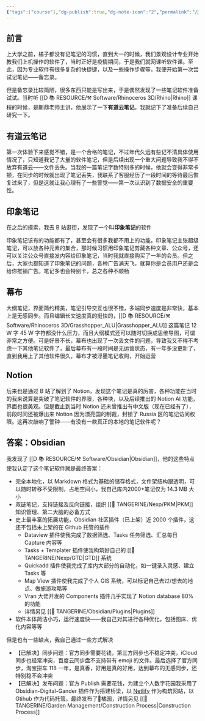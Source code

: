 ```yaml
---
{"tags":["course"],"dg-publish":true,"dg-note-icon":"2","permalink":"/🍊 TANGERINE/Person/Notes Course/","dgPassFrontmatter":true,"noteIcon":"2","created":"2024-10-31T23:11:38.202+08:00","updated":"2024-11-02T19:29:39.602+08:00"}
---
```


## 前言

上大学之前，橘子都没有记笔记的习惯，直到大一的时候，我们景观设计专业开始教我们上机操作的软件了，当时正好是疫情期间，于是我们就网课听软件课。至此，因为专业软件有很多复杂的快捷键，以及一些操作步骤等，我便开始第一次尝试记笔记——备忘录。

但是备忘录比较简陋，很多东西只能是写出来，于是偶然发现了一些笔记软件准备试试。当时听 [[D 📚 RESOURCE/⚒️ Software/Rhinoceros 3D/Rhino\|Rhino]] 课程的时候，是蒯鼎老师主讲，他展示了一下**有道云笔记**，我就记下了准备后续自己研究一下。

## 有道云笔记

第一次体验下来感觉不错，是一个合格的笔记，不过年代久远有些记不清具体使用情况了，只知道我记了大量的软件笔记，但是后续出现一个重大问题导致我不得不放弃有道云——文件丢失。当我的一篇笔记字数特别多的时候，他就会变得非常卡顿，在同步的时候就出现了笔记丢失，我联系了客服经历了一段时间的等待最后恢复过来了，但是这就让我心理有了一些警觉——第一次认识到了数据安全的重要性。

## 印象笔记

在之后的摸索，我去 B 站逛街，发现了一个叫**印象笔记**的软件

印象笔记该有的功能都有了，甚至会有很多我都不用上的功能。印象笔记主张超级笔记，可以放各种元素的集合，那时候习惯用印象笔记剪藏各种文章、公众号，还可以关注公众号直接发内容给印象笔记，当时我就直接购买了一年的会员。但之后，大家也都知道了印象笔记的问题，各种广告满天飞，就算你是会员用户还是会给你推销广告。笔记多也会特别卡，总之各种不顺畅

## 幕布

大纲笔记，界面简约精美，笔记引导交互也很不错，多端同步速度是非常快，基本上是无感同步。而且编辑长文速度真的挺快的，[[D 📚 RESOURCE/⚒️ Software/Rhinoceros 3D/Grasshopper_ALU\|Grasshopper_ALU]] 这篇笔记 12 W 字 45 W 字符都没什么压力，而且大纲模式还可以随时切换成思维导图，可谓非常之方便。可是好景不长，幕布也出现了一次丢文件的问题，导致我又不得不考虑一下其他笔记软件了，最后幕布有一段时间是无运营状态，有一年多没更新了，直到我用上了其他软件很久，幕布才被浮墨笔记收购，开始运营

## Notion

后来也是通过 B 站了解到了 Notion，发现这个笔记是真的厉害，各种功能在当时的我来说算是突破了笔记软件的界限，各种块，以及后续推出的 Notion AI 功能，界面也很美观。但是截止到当时 Notion 还未曾推出有中文版（现在已经有了），前段时间还被爆出来 Notion 因为漂亮国的制裁，封锁了 Russia 区的笔记访问权限。这再次敲响了警钟——有没有一款真正的本地的笔记软件呢？

## 答案：**Obsidian**

我发现了 [[D 📚 RESOURCE/⚒️ Software/Obsidian\|Obsidian]]，他的这些特点使我认定了这个笔记软件就是最终答案：

- 完全本地化，以 Markdown 格式为基础的储存格式，文件架结构跟透明，可以随时转移不受限制，占地空间小，我自己库内2000+笔记仅为 14.3 MB 大小
- 双链笔记，支持链接及反向链接，组织 [[🍊 TANGERINE/Nexp/PKM\|PKM]] 知识管理、第二大脑的必备方式
- 史上最丰富的拓展功能，Obsidian 社区插件（已上架）近 2000 个插件，这还不包括未上架的在 Github 托管的插件
	- Dataview 插件使我完成了数据筛选、Tasks 任务筛选、汇总每日 Capture 内容等
	- Tasks + Templater 插件使我构筑好自己的 [[🍊 TANGERINE/Nexp/GTD\|GTD]] 系统
	- Quickadd 插件使我完成了库内大部分的自动化，如一键录入灵感、建立 Tasks 等
	- Map View 插件使我完成了个人 GIS 系统，可以标记自己去过/想去的地点、做旅游攻略等
	- Vran 大佬开发的 Components 插件几乎实现了 Notion database 80%的功能
	- 详情另见 [[🍊 TANGERINE/Obsidian/Plugins\|Plugins]]
- 软件本体简洁小巧，运行速度快——我自己对其进行各种优化，包括图床、优化内容等等

但是也有一些缺点，我自己通过一些方式解决

- 【已解决】同步问题：官方同步需要花钱，第三方同步也不稳定冲突，iCloud 同步也经常冲突，百度云同步盘不支持带有 emoji 的文件。最后选择了官方同步，淘宝拼车 118 一年，是真香，好用是真的好用，达到幕布的无感同步，还特别稳不会冲突
- 【已解决】发布问题：官方 Publish 需要花钱，为建立个人数字花园我采用了 Obsidian-Digital-Gander 插件作为搭建桥梁，以 [Netlify](https://app.netlify.com) 作为构筑网站，以 Gtihub 作为代码托管。最终发布了🍊橘园，详情另见 [[🍊 TANGERINE/Garden Management/Construction Process\|Construction Process]]